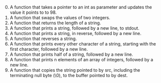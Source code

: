 0. A function that takes a pointer to an int as parameter and updates the value it points to to 98.
1. A  function that swaps the values of two integers.
2. A function that returns the length of a string.
3. A function that prints a string, followed by a new line, to stdout.
4. A function that prints a string, in reverse, followed by a new line.
5. A function that reverses a string.
6. A function that prints every other character of a string, starting with the first character, followed by a new line.
7. A function that prints half of a string, followed by a new line.
8. A function that prints n elements of an array of integers, followed by a new line.
9. A function that copies the string pointed to by src, including the terminating null byte (\0), to the buffer pointed to by dest.
